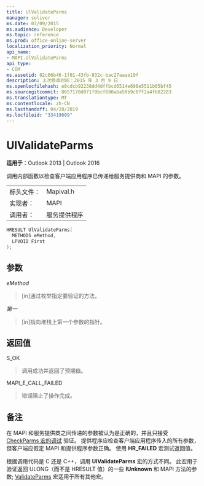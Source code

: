 ```yaml
---
title: UlValidateParms
manager: soliver
ms.date: 03/09/2015
ms.audience: Developer
ms.topic: reference
ms.prod: office-online-server
localization_priority: Normal
api_name:
- MAPI.UlValidateParms
api_type:
- COM
ms.assetid: 02c66b46-1f01-43fb-832c-bac27aaae19f
description: 上次修改时间：2015 年 3 月 9 日
ms.openlocfilehash: e0cdcb92238dd4dffbcd6514e698e5511b05bf45
ms.sourcegitcommit: 8657170d071f9bcf680aba50b9c07f2a4fb82283
ms.translationtype: MT
ms.contentlocale: zh-CN
ms.lasthandoff: 04/28/2019
ms.locfileid: "33419609"
---
```

# <a name="ulvalidateparms"></a>UlValidateParms

  
  
**适用于**：Outlook 2013 | Outlook 2016 
  
调用内部函数以检查客户端应用程序已传递给服务提供商和 MAPI 的参数。 
  
|||
|:-----|:-----|
|标头文件：  <br/> |Mapival.h  <br/> |
|实现者：  <br/> |MAPI  <br/> |
|调用者：  <br/> |服务提供程序  <br/> |
   
```cpp
HRESULT UlValidateParms(
  METHODS eMethod,
  LPVOID First
);
```

## <a name="parameters"></a>参数

 _eMethod_
  
> [in]通过枚举指定要验证的方法。 
    
 _第一_
  
> [in]指向堆栈上第一个参数的指针。
    
## <a name="return-value"></a>返回值

S_OK 
  
> 调用成功并返回了预期值。 
    
MAPI_E_CALL_FAILED 
  
> 错误阻止了操作完成。
    
## <a name="remarks"></a>备注

在 MAPI 和服务提供商之间传递的参数被认为是正确的，并且只接受 [CheckParms 宏的调试](checkparms.md) 验证。 提供程序应检查客户端应用程序传入的所有参数，但客户端应假定 MAPI 和提供程序参数正确。 使用 **HR_FAILED** 宏测试返回值。 
  
根据调用代码是 C 还是 C++，调用 **UlValidateParms** 宏的方式不同。 此宏用于验证返回 ULONG（而不是 HRESULT 值）的一些 **IUnknown** 和 MAPI 方法的参数; [ValidateParms](validateparms.md) 宏适用于所有其他宏。 
  

